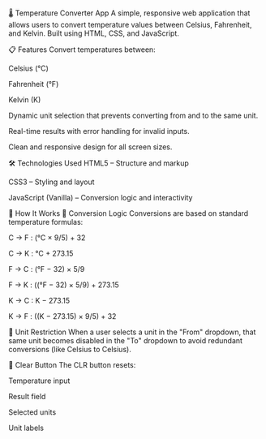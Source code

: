 🌡️ Temperature Converter App
A simple, responsive web application that allows users to convert temperature values between Celsius, Fahrenheit, and Kelvin. Built using HTML, CSS, and JavaScript.

📋 Features
Convert temperatures between:

Celsius (°C)

Fahrenheit (°F)

Kelvin (K)

Dynamic unit selection that prevents converting from and to the same unit.

Real-time results with error handling for invalid inputs.

Clean and responsive design for all screen sizes.

🛠️ Technologies Used
HTML5 – Structure and markup

CSS3 – Styling and layout

JavaScript (Vanilla) – Conversion logic and interactivity

🧠 How It Works
🧩 Conversion Logic
Conversions are based on standard temperature formulas:

C → F : (°C × 9/5) + 32

C → K : °C + 273.15

F → C : (°F − 32) × 5/9

F → K : ((°F − 32) × 5/9) + 273.15

K → C : K − 273.15

K → F : ((K − 273.15) × 9/5) + 32

🔄 Unit Restriction
When a user selects a unit in the "From" dropdown, that same unit becomes disabled in the "To" dropdown to avoid redundant conversions (like Celsius to Celsius).

🧼 Clear Button
The CLR button resets:

Temperature input

Result field

Selected units

Unit labels